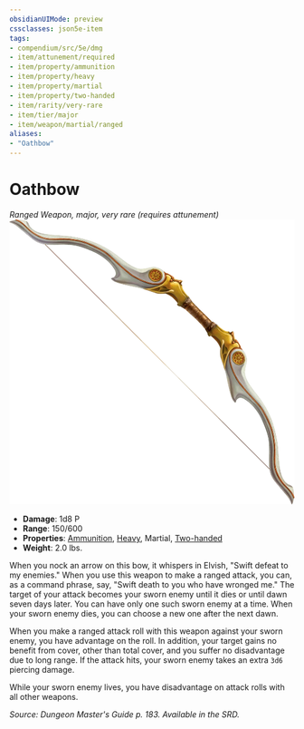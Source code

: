 ```yaml
---
obsidianUIMode: preview
cssclasses: json5e-item
tags:
- compendium/src/5e/dmg
- item/attunement/required
- item/property/ammunition
- item/property/heavy
- item/property/martial
- item/property/two-handed
- item/rarity/very-rare
- item/tier/major
- item/weapon/martial/ranged
aliases: 
- "Oathbow"
---
```

# Oathbow
*Ranged Weapon, major, very rare (requires attunement)*  
![](https://raw.githubusercontent.com/5etools-mirror-2/5etools-img/main/items/DMG/Oathbow.webp#right)  

- **Damage**: 1d8 P
- **Range**: 150/600
- **Properties**: [Ammunition](item-properties.md#Ammunition), [Heavy](item-properties.md#Heavy), Martial, [Two-handed](item-properties.md#Two-handed)
- **Weight**: 2.0 lbs.

When you nock an arrow on this bow, it whispers in Elvish, "Swift defeat to my enemies." When you use this weapon to make a ranged attack, you can, as a command phrase, say, "Swift death to you who have wronged me." The target of your attack becomes your sworn enemy until it dies or until dawn seven days later. You can have only one such sworn enemy at a time. When your sworn enemy dies, you can choose a new one after the next dawn.

When you make a ranged attack roll with this weapon against your sworn enemy, you have advantage on the roll. In addition, your target gains no benefit from cover, other than total cover, and you suffer no disadvantage due to long range. If the attack hits, your sworn enemy takes an extra `3d6` piercing damage.

While your sworn enemy lives, you have disadvantage on attack rolls with all other weapons.

*Source: Dungeon Master's Guide p. 183. Available in the SRD.*